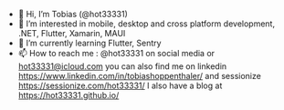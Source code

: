 - 👋 Hi, I’m Tobias (@hot33331)
- 👀 I’m interested in mobile, desktop and cross platform development, .NET, Flutter, Xamarin, MAUI
- 🌱 I’m currently learning Flutter, Sentry
- 📫 How to reach me : @hot33331 on social media or hot33331@icloud.com
  you can also find me on linkedin https://www.linkedin.com/in/tobiashoppenthaler/
  and sessionize https://sessionize.com/hot33331/
  I also have a blog at https://hot33331.github.io/

<!---
hot33331/hot33331 is a ✨ special ✨ repository because its `README.md` (this file) appears on your GitHub profile.
You can click the Preview link to take a look at your changes.
--->
